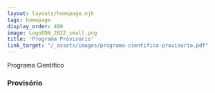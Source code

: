 ```yaml
---
layout: layouts/homepage.njk
tags: homepage
display_order: 400
image: LogoEDN_2022_small.png
title: 'Programa Provisório'
link_target: "/_assets/images/programa-cientifico-provisorio.pdf"
---
```


Programa Científico

### Provisório


